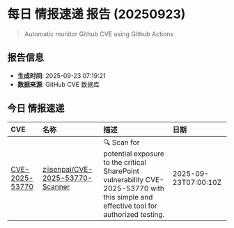 # 每日 情报速递 报告 (20250923)

> Automatic monitor Github CVE using Github Actions 

## 报告信息
- **生成时间**: 2025-09-23 07:19:21
- **数据来源**: GitHub CVE 数据库

## 今日 情报速递

| CVE | 名称 | 描述 | 日期 |
|:---|:---|:---|:---|
| [CVE-2025-53770](https://www.cve.org/CVERecord?id=CVE-2025-53770) | [ziisenpai/CVE-2025-53770-Scanner](https://github.com/ziisenpai/CVE-2025-53770-Scanner) | 🔍 Scan for potential exposure to the critical SharePoint vulnerability CVE-2025-53770 with this simple and effective tool for authorized testing. | 2025-09-23T07:00:10Z|
